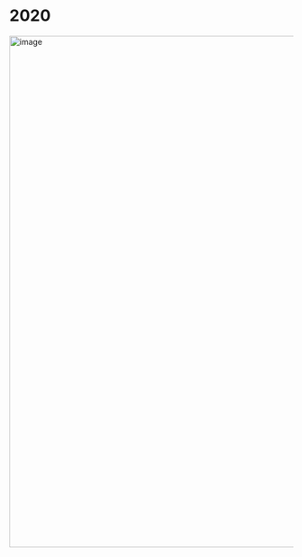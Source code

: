 # 2020

<img width="908" alt="image" src="https://github.com/xRuiAlves/advent-of-code/assets/25830462/665281d4-9eda-42a7-b3fa-97300e5f60ab">
